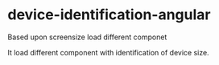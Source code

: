# device-identification-angular
Based upon screensize load different componet 

It load different component with identification of device size.
